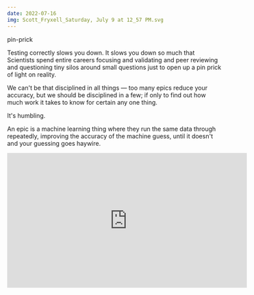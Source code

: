 ```yaml
---
date: 2022-07-16
img: Scott_Fryxell_Saturday, July 9 at 12_57 PM.svg
---
```


pin-prick

Testing correctly slows you down. It slows you down so much that Scientists spend entire careers focusing and validating and peer reviewing and questioning tiny silos around small questions just to open up a pin prick of light on reality.

We can't be that disciplined in all things — too many epics reduce your accuracy, but we should be disciplined in a few; if only to find out how much work it takes to know for certain any one thing.

It's humbling.

An epic is a machine learning thing where they run the same data through repeatedly, improving the accuracy of the machine guess, until it doesn't and your guessing goes haywire.

<iframe width="560" height="315" src="https://www.youtube.com/embed/P1ww1IXRfTA?clip=UgkxGHztPOo6vEeIz__v-lEXlWdd12J_RyWD&amp;clipt=EIDnGBiUuRo" title="YouTube video player" frameborder="0" allow="accelerometer; autoplay; clipboard-write; encrypted-media; gyroscope; picture-in-picture" allowfullscreen></iframe>
